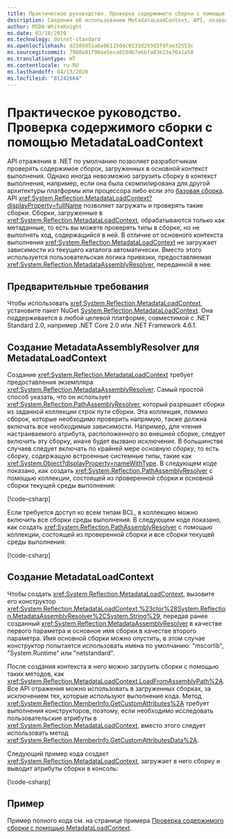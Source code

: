 ```yaml
---
title: Практическое руководство. Проверка содержимого сборки с помощью MetadataLoadContext
description: Сведения об использовании MetadataLoadContext, API, позволяющее загружать сборки .NET для целей проверки.
author: MSDN-WhiteKnight
ms.date: 03/10/2020
ms.technology: dotnet-standard
ms.openlocfilehash: d2589d51a6e0611504c0133d293d3fdfae32553c
ms.sourcegitcommit: 7980a91f90ae5eca859db7e6bfa03e23e76a1a50
ms.translationtype: HT
ms.contentlocale: ru-RU
ms.lasthandoff: 04/13/2020
ms.locfileid: "81242664"
---
```

# <a name="how-to-inspect-assembly-contents-using-metadataloadcontext"></a>Практическое руководство. Проверка содержимого сборки с помощью MetadataLoadContext

API отражения в .NET по умолчанию позволяет разработчикам проверять содержимое сборок, загруженных в основной контекст выполнения. Однако иногда невозможно загрузить сборку в контекст выполнения, например, если она была скомпилирована для другой архитектуры платформы или процессора либо если это [базовая сборка](reference-assemblies.md). API <xref:System.Reflection.MetadataLoadContext?displayProperty=fullName> позволяет загружать и проверять такие сборки. Сборки, загруженные в <xref:System.Reflection.MetadataLoadContext>, обрабатываются только как метаданные, то есть вы можете проверять типы в сборке, но не выполнять код, содержащийся в ней. В отличие от основного контекста выполнения <xref:System.Reflection.MetadataLoadContext> не загружает зависимости из текущего каталога автоматически. Вместо этого используется пользовательская логика привязки, предоставляемая <xref:System.Reflection.MetadataAssemblyResolver>, переданной в нее.

## <a name="prerequisites"></a>Предварительные требования

Чтобы использовать <xref:System.Reflection.MetadataLoadContext>, установите пакет NuGet [System.Reflection.MetadataLoadContext](https://www.nuget.org/packages/System.Reflection.MetadataLoadContext). Она поддерживается в любой целевой платформе, совместимой с .NET Standard 2.0, например .NET Core 2.0 или .NET Framework 4.6.1.

## <a name="create-metadataassemblyresolver-for-metadataloadcontext"></a>Создание MetadataAssemblyResolver для MetadataLoadContext

Создание <xref:System.Reflection.MetadataLoadContext> требует предоставления экземпляра <xref:System.Reflection.MetadataAssemblyResolver>. Самый простой способ указать, что он использует <xref:System.Reflection.PathAssemblyResolver>, который разрешает сборки из заданной коллекции строк пути сборки. Эта коллекция, помимо сборок, которые необходимо проверить напрямую, также должна включать все необходимые зависимости. Например, для чтения настраиваемого атрибута, расположенного во внешней сборке, следует включить эту сборку, иначе будет вызвано исключение. В большинстве случаев следует включать по крайней мере *основную сборку*, то есть сборку, содержащую встроенные системные типы, такие как <xref:System.Object?displayProperty=nameWithType>. В следующем коде показано, как создать <xref:System.Reflection.PathAssemblyResolver> с помощью коллекции, состоящей из проверенной сборки и основной сборки текущей среды выполнения:

[!code-csharp[](snippets/inspect-contents-using-metadataloadcontext/MetadataLoadContextSnippets.cs#CoreAssembly)]

Если требуется доступ ко всем типам BCL, в коллекцию можно включить все сборки среды выполнения. В следующем коде показано, как создать <xref:System.Reflection.PathAssemblyResolver> с помощью коллекции, состоящей из проверенной сборки и все сборки текущей среды выполнения:

[!code-csharp[](snippets/inspect-contents-using-metadataloadcontext/MetadataLoadContextSnippets.cs#RuntimeAssemblies)]

## <a name="create-metadataloadcontext"></a>Создание MetadataLoadContext

Чтобы создать <xref:System.Reflection.MetadataLoadContext>, вызовите его конструктор <xref:System.Reflection.MetadataLoadContext.%23ctor%28System.Reflection.MetadataAssemblyResolver%2CSystem.String%29>, передав ранее созданный <xref:System.Reflection.MetadataAssemblyResolver> в качестве первого параметра и основное имя сборки в качестве второго параметра. Имя основной сборки можно опустить, в этом случае конструктор попытается использовать имена по умолчанию: "mscorlib", "System.Runtime" или "netstandard".

После создания контекста в него можно загрузить сборки с помощью таких методов, как <xref:System.Reflection.MetadataLoadContext.LoadFromAssemblyPath%2A>. Все API отражения можно использовать в загруженных сборках, за исключением тех, которые используют выполнение кода. Метод <xref:System.Reflection.MemberInfo.GetCustomAttributes%2A> требует выполнения конструкторов, поэтому, если необходимо исследовать пользовательские атрибуты в <xref:System.Reflection.MetadataLoadContext>, вместо этого следует использовать метод <xref:System.Reflection.MemberInfo.GetCustomAttributesData%2A>.

Следующий пример кода создает <xref:System.Reflection.MetadataLoadContext>, загружает в него сборку и выводит атрибуты сборки в консоль:

[!code-csharp[](snippets/inspect-contents-using-metadataloadcontext/MetadataLoadContextSnippets.cs#CreateContext)]

## <a name="example"></a>Пример

Пример полного кода см. на странице примера [Проверка содержимого сборки с помощью MetadataLoadContext](https://github.com/dotnet/samples/tree/master/core/assembly/MetadataLoadContext).
